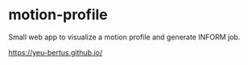 # motion-profile
Small web app to visualize a motion profile and generate INFORM job.

<https://yeu-bertus.github.io/>
